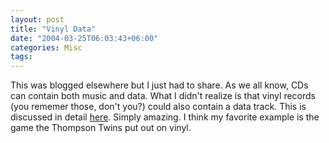 ```yaml
---
layout: post
title: "Vinyl Data"
date: "2004-03-25T06:03:43+06:00"
categories: Misc 
tags: 
---
```


This was blogged elsewhere but I just had to share. As we all know, CDs can contain both music and data. What I didn't realize is that vinyl records (you rememer those, don't you?) could also contain a data track. This is discussed in detail <a href="http://www.kempa.com/blog/archives/000053.html">here</a>. Simply amazing. I think my favorite example is the game the Thompson Twins put out on vinyl.